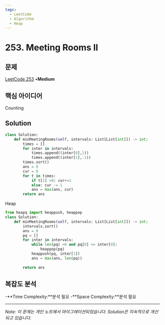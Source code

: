 ```yaml
---
tags:
  - LeetCode
  - Algorithm
  - Heap
---
```


# 253. Meeting Rooms II

## 문제

[LeetCode 253](https://leetcode.com/problems/meeting-rooms-ii/) •**Medium**

## 핵심 아이디어

Counting

## Solution

```python
class Solution:
    def minMeetingRooms(self, intervals: List[List[int]]) -> int:
        times = []
        for inter in intervals:
            times.append((inter[0],1))
            times.append((inter[1],-1))
        times.sort()
        ans = 0
        cur = 0
        for t in times:
            if t[1] >0: cur+=1
            else: cur -= 1
            ans = max(ans, cur)
        return ans
```

Heap

```python
from heapq import heappush, heappop
class Solution:
    def minMeetingRooms(self, intervals: List[List[int]]) -> int:
        intervals.sort()
        ans = 0
        pq = []
        for inter in intervals:
            while len(pq) >0 and pq[0] <= inter[0]:
                heappop(pq)
            heappush(pq, inter[1])
            ans = max(ans, len(pq))
        
        return ans
```

## 복잡도 분석

-**Time Complexity:**분석 필요
-**Space Complexity:**분석 필요

---

*Note: 이 문제는 개인 노트에서 마이그레이션되었습니다. Solution은 지속적으로 개선되고 있습니다.*
